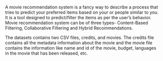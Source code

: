 A movie recommendation system is a fancy way to describe a process that tries to predict your preferred items based on your or people similar to you. It is a tool designed to predict/filter the items as per the user’s behavior.
Movie recommendation system can be of three types- Content-Based Filtering, Collaborative Filtering and Hybrid Recommendations.

The datasets contains two CSV files, credits, and movies. The credits file contains all the metadata information about the movie and the movie file contains the information like name and id of the movie, budget, languages in the movie that has been released, etc.
